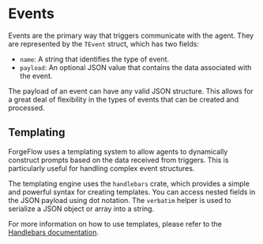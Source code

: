 # Events

Events are the primary way that triggers communicate with the agent. They are represented by the `TEvent` struct, which has two fields:

*   `name`: A string that identifies the type of event.
*   `payload`: An optional JSON value that contains the data associated with the event.

The payload of an event can have any valid JSON structure. This allows for a great deal of flexibility in the types of events that can be created and processed.

## Templating

ForgeFlow uses a templating system to allow agents to dynamically construct prompts based on the data received from triggers. This is particularly useful for handling complex event structures.

The templating engine uses the `handlebars` crate, which provides a simple and powerful syntax for creating templates. You can access nested fields in the JSON payload using dot notation. The `verbatim` helper is used to serialize a JSON object or array into a string.

For more information on how to use templates, please refer to the [Handlebars documentation](https://handlebarsjs.com/).
